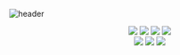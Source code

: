 
![header](https://capsule-render.vercel.app/api?type=waving&color=7F7FD5&height=200&section=header&text=yoonju%20shim&fontSize=90&fontColor=ffffff)


<div align="center">
	<img src="https://img.shields.io/badge/Java-007396?style=flat&logo=Java&logoColor=white" />
	<img src="https://img.shields.io/badge/HTML5-E34F26?style=flat&logo=HTML5&logoColor=white" />
	<img src="https://img.shields.io/badge/CSS3-1572B6?style=flat&logo=CSS3&logoColor=white" />
	<img src="https://img.shields.io/badge/JavaScript-F7DF1E?style=flat-square&logo=JavaScript&logoColor=white"/>
</div>

<div align="center">
	<img src="https://img.shields.io/badge/C++-00599C?style=flat-square&logo=C++&logoColor=white"/>
	<img src="https://img.shields.io/badge/Python-3776AB?style=flat-square&logo=Python&logoColor=white"/>
	<img src="https://img.shields.io/badge/Swift-F05138?style=flat-square&logo=Swift&logoColor=white"/>
</div>

